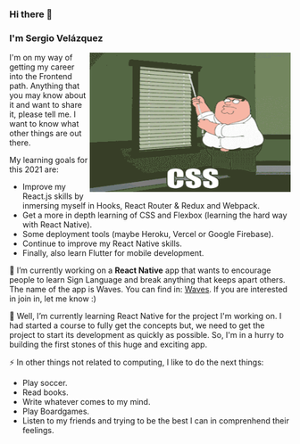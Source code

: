 ### Hi there 👋

### I'm Sergio Velázquez
<img src="https://github.com/cubomx/cubomx/blob/main/css.gif" height="250" width="360" align="right"></img>

I'm on my way of getting my career into the Frontend path. Anything that you may know about it and want to share it, please tell me. I want to know what other things are
out there. 

My learning goals for this 2021 are:
- Improve my React.js skills by inmersing myself in Hooks, React Router & Redux and Webpack.
- Get a more in depth learning of CSS and Flexbox (learning the hard way with React Native).
- Some deployment tools (maybe Heroku, Vercel or Google Firebase). 
- Continue to improve my React Native skills.
- Finally, also learn Flutter for mobile development.

🔭 I’m currently working on a <strong>React Native</strong> app that wants to encourage people to learn Sign Language and break anything that keeps apart others. The name of
the app is Waves. You can find in: [Waves](https://github.com/cubomx/waves). If you are interested in join in, let me know :) 

🌱 Well, I’m currently learning React Native for the project I'm working on. I had started a course to fully get the concepts but, we need to get the project to start its development as quickly as possible. So, I'm in a hurry to building the first stones of this huge and exciting app.

⚡ In other things not related to computing, I like to do the next things:
- Play soccer.
- Read books.
- Write whatever comes to my mind.
- Play Boardgames.
- Listen to my friends and trying to be the best I can in comprenhend their feelings.

<!--
**cubomx/cubomx** is a ✨ _special_ ✨ repository because its `README.md` (this file) appears on your GitHub profile.

Here are some ideas to get you started:



- 👯 I’m looking to collaborate on ...
- 🤔 I’m looking for help with ...
- 💬 Ask me about ...
- 📫 How to reach me: ...
-->
